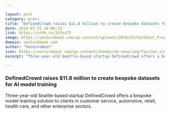```yaml
---

layout: post
category: press
title: "DefinedCrowd raises $11.8 million to create bespoke datasets for AI model training"
date: 2018-07-31 16:06:23
link: https://vrhk.co/2LPxaT3
image: https://venturebeat.com/wp-content/uploads/2018/07/PackShot_Progress.png?fit=1280%2C720&strip=all
domain: venturebeat.com
author: "VentureBeat"
icon: https://venturebeat.com/wp-content/themes/vb-news/img/favicon.ico
excerpt: "Three-year-old Seattle-based startup DefinedCrowd offers a bespoke model-training solution to clients in customer service, automotive, retail, health care, and other enterprise sectors."

---
```


### DefinedCrowd raises $11.8 million to create bespoke datasets for AI model training

Three-year-old Seattle-based startup DefinedCrowd offers a bespoke model-training solution to clients in customer service, automotive, retail, health care, and other enterprise sectors.